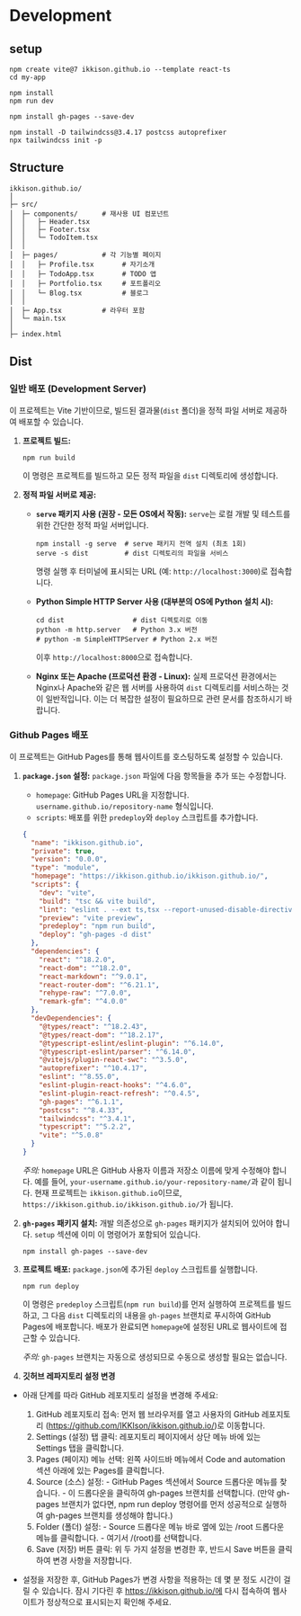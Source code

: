# Development

## setup

```shell
npm create vite@7 ikkison.github.io --template react-ts
cd my-app

npm install
npm run dev

npm install gh-pages --save-dev

npm install -D tailwindcss@3.4.17 postcss autoprefixer
npx tailwindcss init -p
```

## Structure

```shell
ikkison.github.io/
│
├─ src/
│  ├─ components/      # 재사용 UI 컴포넌트
│  │   ├─ Header.tsx
│  │   ├─ Footer.tsx
│  │   └─ TodoItem.tsx
│  │
│  ├─ pages/           # 각 기능별 페이지
│  │   ├─ Profile.tsx       # 자기소개
│  │   ├─ TodoApp.tsx       # TODO 앱
│  │   ├─ Portfolio.tsx     # 포트폴리오
│  │   └─ Blog.tsx          # 블로그
│  │
│  ├─ App.tsx          # 라우터 포함
│  └─ main.tsx
│
├─ index.html
```

## Dist

### 일반 배포 (Development Server)

이 프로젝트는 Vite 기반이므로, 빌드된 결과물(`dist` 폴더)을 정적 파일 서버로 제공하여 배포할 수 있습니다.

1.  **프로젝트 빌드:**
    ```shell
    npm run build
    ```
    이 명령은 프로젝트를 빌드하고 모든 정적 파일을 `dist` 디렉토리에 생성합니다.

2.  **정적 파일 서버로 제공:**

    *   **`serve` 패키지 사용 (권장 - 모든 OS에서 작동):**
        `serve`는 로컬 개발 및 테스트를 위한 간단한 정적 파일 서버입니다.
        ```shell
        npm install -g serve  # serve 패키지 전역 설치 (최초 1회)
        serve -s dist         # dist 디렉토리의 파일을 서비스
        ```
        명령 실행 후 터미널에 표시되는 URL (예: `http://localhost:3000`)로 접속합니다.

    *   **Python Simple HTTP Server 사용 (대부분의 OS에 Python 설치 시):**
        ```shell
        cd dist                 # dist 디렉토리로 이동
        python -m http.server   # Python 3.x 버전
        # python -m SimpleHTTPServer # Python 2.x 버전
        ```
        이후 `http://localhost:8000`으로 접속합니다.

    *   **Nginx 또는 Apache (프로덕션 환경 - Linux):**
        실제 프로덕션 환경에서는 Nginx나 Apache와 같은 웹 서버를 사용하여 `dist` 디렉토리를 서비스하는 것이 일반적입니다. 이는 더 복잡한 설정이 필요하므로 관련 문서를 참조하시기 바랍니다.

### Github Pages 배포

이 프로젝트는 GitHub Pages를 통해 웹사이트를 호스팅하도록 설정할 수 있습니다.

1.  **`package.json` 설정:**
    `package.json` 파일에 다음 항목들을 추가 또는 수정합니다.

    *   `homepage`: GitHub Pages URL을 지정합니다. `username.github.io/repository-name` 형식입니다.
    *   `scripts`: 배포를 위한 `predeploy`와 `deploy` 스크립트를 추가합니다.

    ```json
    {
      "name": "ikkison.github.io",
      "private": true,
      "version": "0.0.0",
      "type": "module",
      "homepage": "https://ikkison.github.io/ikkison.github.io/",
      "scripts": {
        "dev": "vite",
        "build": "tsc && vite build",
        "lint": "eslint . --ext ts,tsx --report-unused-disable-directives --max-warnings 0",
        "preview": "vite preview",
        "predeploy": "npm run build",
        "deploy": "gh-pages -d dist"
      },
      "dependencies": {
        "react": "^18.2.0",
        "react-dom": "^18.2.0",
        "react-markdown": "^9.0.1",
        "react-router-dom": "^6.21.1",
        "rehype-raw": "^7.0.0",
        "remark-gfm": "^4.0.0"
      },
      "devDependencies": {
        "@types/react": "^18.2.43",
        "@types/react-dom": "^18.2.17",
        "@typescript-eslint/eslint-plugin": "^6.14.0",
        "@typescript-eslint/parser": "^6.14.0",
        "@vitejs/plugin-react-swc": "^3.5.0",
        "autoprefixer": "^10.4.17",
        "eslint": "^8.55.0",
        "eslint-plugin-react-hooks": "^4.6.0",
        "eslint-plugin-react-refresh": "^0.4.5",
        "gh-pages": "^6.1.1",
        "postcss": "^8.4.33",
        "tailwindcss": "^3.4.1",
        "typescript": "^5.2.2",
        "vite": "^5.0.8"
      }
    }
    ```

    *주의:* `homepage` URL은 GitHub 사용자 이름과 저장소 이름에 맞게 수정해야 합니다. 예를 들어, `your-username.github.io/your-repository-name/`과 같이 됩니다. 현재 프로젝트는 `ikkison.github.io`이므로, `https://ikkison.github.io/ikkison.github.io/`가 됩니다.

2.  **`gh-pages` 패키지 설치:**
    개발 의존성으로 `gh-pages` 패키지가 설치되어 있어야 합니다. `setup` 섹션에 이미 이 명령어가 포함되어 있습니다.
    ```shell
    npm install gh-pages --save-dev
    ```

3.  **프로젝트 배포:**
    `package.json`에 추가된 `deploy` 스크립트를 실행합니다.
    ```shell
    npm run deploy
    ```
    이 명령은 `predeploy` 스크립트(`npm run build`)를 먼저 실행하여 프로젝트를 빌드하고, 그 다음 `dist` 디렉토리의 내용을 `gh-pages` 브랜치로 푸시하여 GitHub Pages에 배포합니다. 배포가 완료되면 `homepage`에 설정된 URL로 웹사이트에 접근할 수 있습니다.

    *주의:* `gh-pages` 브랜치는 자동으로 생성되므로 수동으로 생성할 필요는 없습니다.

3.  **깃허브 레파지토리 설정 변경**

- 아래 단계를 따라 GitHub 레포지토리 설정을 변경해 주세요:

    1. GitHub 레포지토리 접속: 먼저 웹 브라우저를 열고 사용자의 GitHub 레포지토리 (https://github.com/IKKIson/ikkison.github.io/)로 이동합니다.
    2. Settings (설정) 탭 클릭: 레포지토리 페이지에서 상단 메뉴 바에 있는 Settings 탭을 클릭합니다.
    3. Pages (페이지) 메뉴 선택: 왼쪽 사이드바 메뉴에서 Code and automation 섹션 아래에 있는 Pages를 클릭합니다.
    4. Source (소스) 설정:
      - GitHub Pages 섹션에서 Source 드롭다운 메뉴를 찾습니다.
      - 이 드롭다운을 클릭하여 gh-pages 브랜치를 선택합니다. (만약 gh-pages 브랜치가 없다면, npm run deploy 명령어를 먼저 성공적으로 실행하여 gh-pages 브랜치를 생성해야 합니다.)
    5. Folder (폴더) 설정:
      - Source 드롭다운 메뉴 바로 옆에 있는 /root 드롭다운 메뉴를 클릭합니다.
      - 여기서 /(root)를 선택합니다.
    6. Save (저장) 버튼 클릭: 위 두 가지 설정을 변경한 후, 반드시 Save 버튼을 클릭하여 변경 사항을 저장합니다.
  
- 설정을 저장한 후, GitHub Pages가 변경 사항을 적용하는 데 몇 분 정도 시간이 걸릴 수 있습니다. 잠시 기다린 후 https://ikkison.github.io/에 다시 접속하여 웹사이트가 정상적으로 표시되는지 확인해 주세요.